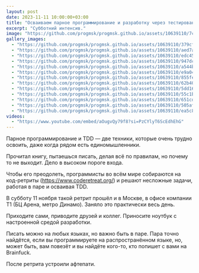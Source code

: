 ```yaml
---
layout: post
date: 2023-11-11 10:00:00+03:00
title: "Осваиваем парное программирование и разработку через тестирование"
excerpt: "Субботний интенсив."
image: "https://github.com/progmsk/progmsk.github.io/assets/10639110/7c8fba9d-8d22-4883-922d-c7739acd66da"
gallery_images:
  - "https://github.com/progmsk/progmsk.github.io/assets/10639110/379cf666-cce9-471b-a9ad-f6d083ffea10"
  - "https://github.com/progmsk/progmsk.github.io/assets/10639110/aed7a6bc-8c4d-4c8b-9442-274effa1cd38"
  - "https://github.com/progmsk/progmsk.github.io/assets/10639110/edc45f3f-1f63-4e7b-81df-680e4451d2c8"
  - "https://github.com/progmsk/progmsk.github.io/assets/10639110/947dcf03-dcb5-4935-b9b2-875fd9e1e8ed"
  - "https://github.com/progmsk/progmsk.github.io/assets/10639110/a544bb29-9762-4437-87af-91d15b2e41d0"
  - "https://github.com/progmsk/progmsk.github.io/assets/10639110/e9a04e97-fdc5-4e11-90c7-a8893397767f"
  - "https://github.com/progmsk/progmsk.github.io/assets/10639110/855fe3a9-d7d5-424b-8be6-2885683bdf4c"
  - "https://github.com/progmsk/progmsk.github.io/assets/10639110/62b40c8b-c763-4a2f-ba01-ef74ebee04b9"
  - "https://github.com/progmsk/progmsk.github.io/assets/10639110/5dd160e8-173f-4068-8ef0-5d0ce4afbca3"
  - "https://github.com/progmsk/progmsk.github.io/assets/10639110/55c1be1b-f234-4ac3-af2f-c852610231b4"
  - "https://github.com/progmsk/progmsk.github.io/assets/10639110/651cd2e3-f5c3-409c-a3cc-dbfe8432621b"
  - "https://github.com/progmsk/progmsk.github.io/assets/10639110/505af8ec-8e26-40aa-8d10-cd70b75807bf"
  - "https://github.com/progmsk/progmsk.github.io/assets/10639110/ea5c8072-3d72-4a09-8870-683c30da17dc"
videos:
  - "https://www.youtube.com/embed/aOugvQy79f8?si=PzCYlyT6ScEdhEhG"
---
```


Парное программирование и TDD — две техники, которые очень трудно освоить, даже когда рядом есть единомышленники.

Прочитал книгу, пытаешься писать, делая всё по правилам, но почему то не выходит. Дело в высоком пороге входа.

Чтобы его преодолеть, программисты во всём мире собираются на код-ретриты (https://www.coderetreat.org/) и решают несложные задачи, работая в паре и осваивая TDD.

В субботу 11 ноября такой ретрит прошёл и в Москве, в офисе компании Т1 (БЦ Арена, метро Динамо). Заняло это практически весь день.

Приходите сами, приводите друзей и коллег. Приносите ноутбук с настроенной средой разработки.

Писать можно на любых языках, но важно быть в паре. Пара точно найдётся, если вы программируете на распространённом языке, но, может быть, вам повезёт и вы найдёте кого-то, кто попишет с вами на Brainfuck.

После ретрита устроили афтепати.
